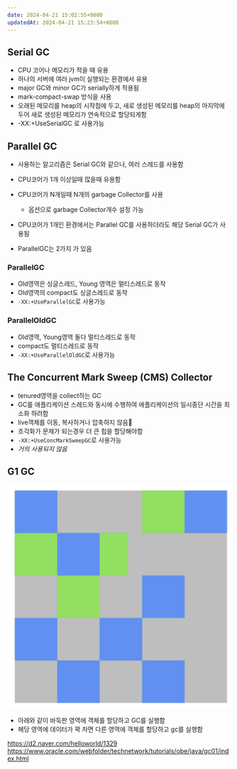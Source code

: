 ```yaml
---
date: 2024-04-21 15:02:55+0000
updatedAt: 2024-04-21 15:23:54+0800
---
```


## Serial GC
- CPU 코어나 메모리가 적을 때 유용
- 하나의 서버에 여러 jvm이 실행되는 환경에서 유용
- major GC와 minor GC가 serially하게 적용됨
- mark-compact-swap 방식을 사용
- 오래된 메모리를 heap의 시작점에 두고, 새로 생성된 메모리를 heap의 마지막에 두어 새로 생성된 메모리가 연속적으로 할당되게함
- -XX:+UseSerialGC 로 사용가능

## Parallel GC
- 사용하는 알고리즘은 Serial GC와 같으나, 여러 스레드를 사용함
- CPU코어가 1개 이상일때 많을때 유용함
- CPU코어가 N개일때 N개의 garbage Collector를 사용
	- 옵션으로 garbage Collector개수 설정 가능
- CPU코어가 1개인 환경에서는 Parallel GC를 사용하더라도 해당 Serial GC가 사용됨

- ParallelGC는 2가지 가 있음
### ParallelGC
- Old영역은 싱글스레드, Young 영역은 멀티스레드로 동작
- Old영역의 compact도 싱글스레드로 동작
- `-XX:+UseParallelGC`로 사용가능
### ParallelOldGC
- Old영역, Young영역 둘다 멀티스레드로 동작
- compact도 멀티스레드로 동작
- `-XX:+UseParallelOldGC`로 사용가능

## The Concurrent Mark Sweep (CMS) Collector
- tenured영역을 collect하는 GC
- GC를 애플리케이션 스레드와 동시에 수행하여 애플리케이션의 일시중단 시간을 최소화 하려함
- live객체를 이동, 복사하거나 압축하지 않음
- 조각화가 문제가 되는경우 더 큰 힙을 할당해야함
- `-XX:+UseConcMarkSweepGC`로 사용가능
- *거의 사용되지 않음*

## G1 GC

![center|600](real-resource-image/Pasted%20image%2020240304223056.png)

- 아래와 같이 바둑판 영역에 객체를 할당하고 GC를 실행함
- 해당 영역에 데이터가 꽉 차면 다른 영역에 객체를 할당하고 gc를 실행함



https://d2.naver.com/helloworld/1329
https://www.oracle.com/webfolder/technetwork/tutorials/obe/java/gc01/index.html